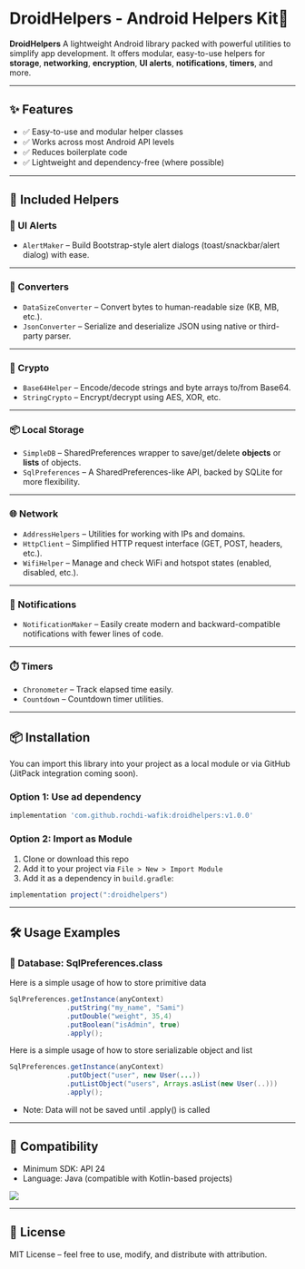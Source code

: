 # DroidHelpers - Android Helpers Kit🚀

**DroidHelpers** A lightweight Android library packed with powerful utilities to simplify app development. It offers modular, easy-to-use helpers for **storage**, **networking**, **encryption**, **UI alerts**, **notifications**, **timers**, and more.

---

## ✨ Features

- ✅ Easy-to-use and modular helper classes
- ✅ Works across most Android API levels
- ✅ Reduces boilerplate code
- ✅ Lightweight and dependency-free (where possible)

---

## 🧰 Included Helpers

### 🔔 UI Alerts

- `AlertMaker` – Build Bootstrap-style alert dialogs (toast/snackbar/alert dialog) with ease.

---

### 🔁 Converters

- `DataSizeConverter` – Convert bytes to human-readable size (KB, MB, etc.).
- `JsonConverter` – Serialize and deserialize JSON using native or third-party parser.

---

### 🔐 Crypto

- `Base64Helper` – Encode/decode strings and byte arrays to/from Base64.
- `StringCrypto` – Encrypt/decrypt using AES, XOR, etc.

---

### 📦 Local Storage

- `SimpleDB` – SharedPreferences wrapper to save/get/delete **objects** or **lists** of objects.
- `SqlPreferences` – A SharedPreferences-like API, backed by SQLite for more flexibility.

---

### 🌐 Network

- `AddressHelpers` – Utilities for working with IPs and domains.
- `HttpClient` – Simplified HTTP request interface (GET, POST, headers, etc.).
- `WifiHelper` – Manage and check WiFi and hotspot states (enabled, disabled, etc.).

---

### 🔔 Notifications

- `NotificationMaker` – Easily create modern and backward-compatible notifications with fewer lines of code.

---

### ⏱️ Timers

- `Chronometer` – Track elapsed time easily.
- `Countdown` – Countdown timer utilities.

---

## 📦 Installation

You can import this library into your project as a local module or via GitHub (JitPack integration coming soon).

### Option 1: Use ad dependency
```gradle
implementation 'com.github.rochdi-wafik:droidhelpers:v1.0.0'
```
### Option 2: Import as Module

1. Clone or download this repo
2. Add it to your project via `File > New > Import Module`
3. Add it as a dependency in `build.gradle`:

```gradle
implementation project(":droidhelpers")
```

---

## 🛠️ Usage Examples
### 💾 Database: SqlPreferences.class
Here is a simple usage of how to store primitive data
```java
SqlPreferences.getInstance(anyContext)
              .putString("my_name", "Sami")
              .putDouble("weight", 35,4)
              .putBoolean("isAdmin", true)
              .apply();
```
Here is a simple usage of how to store serializable object and list
```java
SqlPreferences.getInstance(anyContext)
              .putObject("user", new User(...))
              .putListObject("users", Arrays.asList(new User(..)))
              .apply();
```
- Note: Data will not be saved until .apply() is called

---

## 🔧 Compatibility
* Minimum SDK: API 24
* Language: Java (compatible with Kotlin-based projects)

[![](https://jitpack.io/v/rochdi-wafik/droidhelpers.svg)](https://jitpack.io/#rochdi-wafik/droidhelpers)

--- 

## 📄 License
MIT License – feel free to use, modify, and distribute with attribution.

